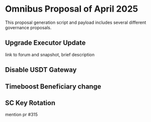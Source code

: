 # Omnibus Proposal of April 2025

This proposal generation script and payload includes several different governance proposals.

## Upgrade Executor Update

link to forum and snapshot, brief description

## Disable USDT Gateway

## Timeboost Beneficiary change

## SC Key Rotation

mention pr #315